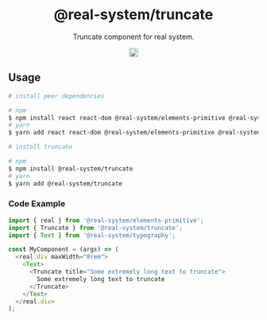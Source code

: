 <h1 align="center">@real-system/truncate</h1>
<p align="center">Truncate component for real system.</p>
<p align="center">
<a href="https://www.npmjs.com/package/@real-system/truncate"><img src="https://badgen.net/npm/v/@real-system/truncate?label=&icon=npm&color=blue" alt="npm version" height="18"/></a>
</p>

## Usage

```bash
# install peer dependencies

# npm
$ npm install react react-dom @real-system/elements-primitive @real-system/styling-library @real-system/theme-library
# yarn
$ yarn add react react-dom @real-system/elements-primitive @real-system/styling-library @real-system/theme-library

# install truncate

# npm
$ npm install @real-system/truncate
# yarn
$ yarn add @real-system/truncate
```

### Code Example

```typescript
import { real } from '@real-system/elements-primitive';
import { Truncate } from '@real-system/truncate';
import { Text } from '@real-system/typography';

const MyComponent = (args) => (
  <real.div maxWidth="8rem">
    <Text>
      <Truncate title="Some extremely long text to truncate">
        Some extremely long text to truncate
      </Truncate>
    </Text>
  </real.div>
);
```
